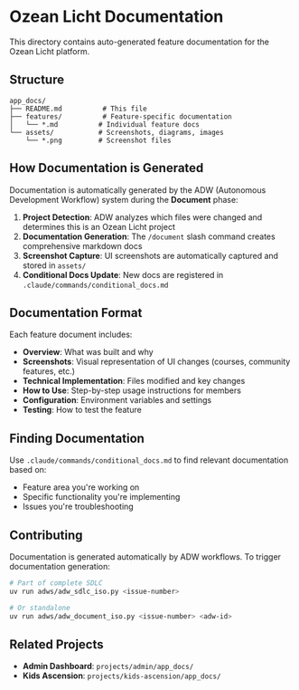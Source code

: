 # Ozean Licht Documentation

This directory contains auto-generated feature documentation for the Ozean Licht platform.

## Structure

```
app_docs/
├── README.md          # This file
├── features/          # Feature-specific documentation
│   └── *.md          # Individual feature docs
└── assets/           # Screenshots, diagrams, images
    └── *.png         # Screenshot files
```

## How Documentation is Generated

Documentation is automatically generated by the ADW (Autonomous Development Workflow) system during the **Document** phase:

1. **Project Detection**: ADW analyzes which files were changed and determines this is an Ozean Licht project
2. **Documentation Generation**: The `/document` slash command creates comprehensive markdown docs
3. **Screenshot Capture**: UI screenshots are automatically captured and stored in `assets/`
4. **Conditional Docs Update**: New docs are registered in `.claude/commands/conditional_docs.md`

## Documentation Format

Each feature document includes:
- **Overview**: What was built and why
- **Screenshots**: Visual representation of UI changes (courses, community features, etc.)
- **Technical Implementation**: Files modified and key changes
- **How to Use**: Step-by-step usage instructions for members
- **Configuration**: Environment variables and settings
- **Testing**: How to test the feature

## Finding Documentation

Use `.claude/commands/conditional_docs.md` to find relevant documentation based on:
- Feature area you're working on
- Specific functionality you're implementing
- Issues you're troubleshooting

## Contributing

Documentation is generated automatically by ADW workflows. To trigger documentation generation:

```bash
# Part of complete SDLC
uv run adws/adw_sdlc_iso.py <issue-number>

# Or standalone
uv run adws/adw_document_iso.py <issue-number> <adw-id>
```

## Related Projects

- **Admin Dashboard**: `projects/admin/app_docs/`
- **Kids Ascension**: `projects/kids-ascension/app_docs/`
